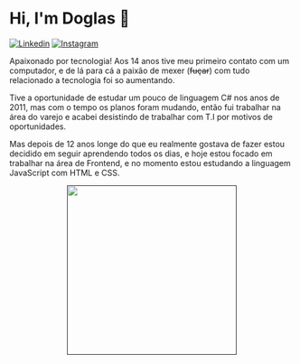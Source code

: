 # Hi, I'm Doglas 🤙
[![Linkedin](https://camo.githubusercontent.com/a493f6833f99fb3c85788d6d9305e6b7a42b838e5ee5d138fd9a8214a7e77472/68747470733a2f2f696d672e736869656c64732e696f2f62616467652f6c696e6b6564696e2d2532333030373742352e7376673f267374796c653d666f722d7468652d6261646765266c6f676f3d6c696e6b6564696e266c6f676f436f6c6f723d7768697465)](https://www.linkedin.com/in/doglas-faria-08317199/)
[![Instagram](https://camo.githubusercontent.com/5c3f3164b340475c38f1ec3d8c6d0c6e8656fbccac25d06cfb86477079b88638/68747470733a2f2f696d672e736869656c64732e696f2f62616467652f696e7374616772616d2d2532334534343035462e7376673f267374796c653d666f722d7468652d6261646765266c6f676f3d696e7374616772616d266c6f676f436f6c6f723d7768697465)](https://www.instagram.com/dglas_f/)

Apaixonado por tecnologia! Aos 14 anos tive meu primeiro contato com um computador, e de lá para cá a paixão de mexer (~~fuçar~~) com tudo relacionado a tecnologia foi so aumentando.

Tive a oportunidade de estudar um pouco de linguagem C# nos anos de 2011, mas com o tempo os planos foram mudando, então fui trabalhar na área do varejo e acabei desistindo de trabalhar com T.I por motivos de oportunidades.

Mas depois de 12 anos longe do que eu realmente gostava de fazer estou decidido em seguir aprendendo todos os dias, e hoje estou focado em trabalhar na área de Frontend, e no momento estou estudando a linguagem JavaScript com HTML e CSS. 

<p align="center">
  <a href="">
    <img src="https://github.com/RastercOd/RastercOd/assets/118366405/3a886427-e775-4cbf-9256-2830a18edb2e" width="300" height="300">
  </a>
</p>
